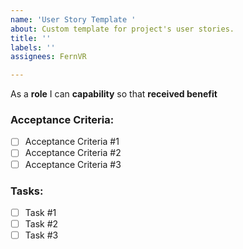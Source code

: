 ```yaml
---
name: 'User Story Template '
about: Custom template for project's user stories.
title: ''
labels: ''
assignees: FernVR

---
```


As a **role** I can **capability** so that **received benefit**

### Acceptance Criteria:
- [ ] Acceptance Criteria #1
- [ ] Acceptance Criteria #2
- [ ] Acceptance Criteria #3

### Tasks:
- [ ] Task #1
- [ ] Task #2
- [ ] Task #3

